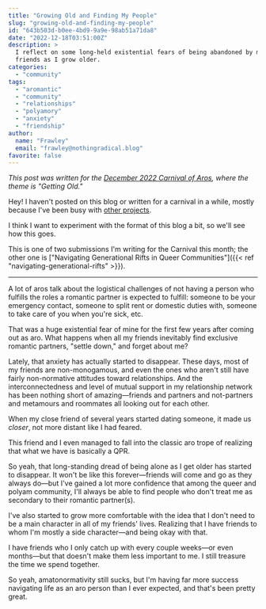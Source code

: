 ```yaml
---
title: "Growing Old and Finding My People"
slug: "growing-old-and-finding-my-people"
id: "643b503d-b0ee-4bd9-9a9e-98ab51a71da8"
date: "2022-12-18T03:51:00Z"
description: >
  I reflect on some long-held existential fears of being abandoned by my
  friends as I grow older.
categories:
  - "community"
tags:
  - "aromantic"
  - "community"
  - "relationships"
  - "polyamory"
  - "anxiety"
  - "friendship"
author:
  name: "Frawley"
  email: "frawley@nothingradical.blog"
favorite: false
---
```


*This post was written for the [December 2022 Carnival of
Aros](https://roboticanary.wordpress.com/2022/11/30/december-2020-carnival-of-aros-getting-old-call-for-submissions/),
where the theme is "Getting Old."*

Hey! I haven't posted on this blog or written for a carnival in a while, mostly
because I've been busy with [other projects](https://acearchive.lgbt).

I think I want to experiment with the format of this blog a bit, so we'll see
how this goes.

This is one of two submissions I'm writing for the Carnival this month; the
other one is ["Navigating Generational Rifts in Queer Communities"]({{< ref
"navigating-generational-rifts" >}}).

---

A lot of aros talk about the logistical challenges of not having a person who
fulfills the roles a romantic partner is expected to fulfill: someone to be
your emergency contact, someone to split rent or domestic duties with, someone
to take care of you when you're sick, etc.

That was a huge existential fear of mine for the first few years after coming
out as aro. What happens when all my friends inevitably find exclusive romantic
partners, "settle down," and forget about me?

Lately, that anxiety has actually started to disappear. These days, most of my
friends are non-monogamous, and even the ones who aren't still have fairly
non-normative attitudes toward relationships. And the interconnectedness and
level of mutual support in my relationship network has been nothing short of
amazing—friends and partners and not-partners and metamours and roommates all
looking out for each other.

When my close friend of several years started dating someone, it made us
*closer*, not more distant like I had feared.

This friend and I even managed to fall into the classic aro trope of realizing
that what we have is basically a QPR.

So yeah, that long-standing dread of being alone as I get older has started to
disappear. It won't be like this forever—friends will come and go as they
always do—but I've gained a lot more confidence that among the queer and polyam
community, I'll always be able to find people who don't treat me as secondary
to their romantic partner(s).

I've also started to grow more comfortable with the idea that I don't need to
be a main character in all of my friends' lives. Realizing that I have friends
to whom I'm mostly a side character—and being okay with that.

I have friends who I only catch up with every couple weeks—or even months—but
that doesn't make them less important to me. I still treasure the time we spend
together.

So yeah, amatonormativity still sucks, but I'm having far more success
navigating life as an aro person than I ever expected, and that's been pretty
great.
